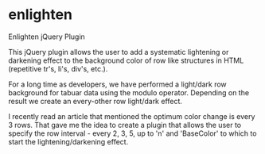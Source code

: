 # enlighten
Enlighten jQuery Plugin

This jQuery plugin allows the user to add a systematic lightening or darkening effect to the background color of row like 
structures in HTML (repetitive tr's, li's, div's, etc.).

For a long time as developers, we have performed a light/dark row background for tabuar data using the modulo operator.  Depending on the result we create an every-other row light/dark effect.

I recently read an article that mentioned the optimum color change is every 3 rows.  That gave me the idea to create a plugin that
allows the user to specify the row interval - every 2, 3, 5, up to 'n' and 'BaseColor' to which to start the lightening/darkening effect.
